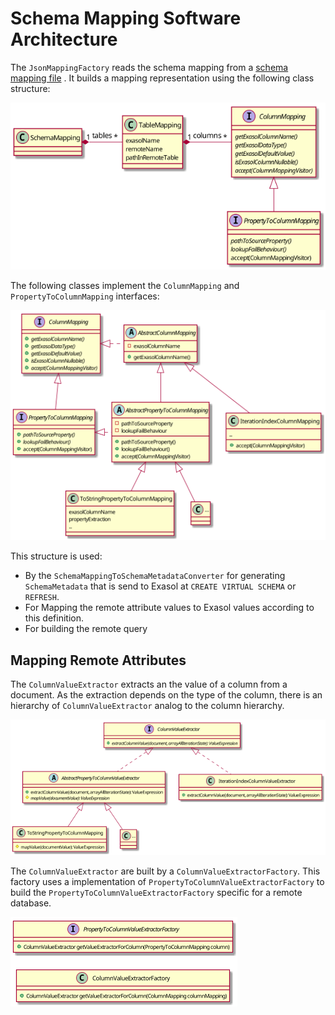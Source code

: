# Schema Mapping Software Architecture

The `JsonMappingFactory` reads the schema mapping from a [schema mapping file](https://exasol.github.io/dynamodb-virtual-schema/schema_doc/index.html) 
. It builds a mapping representation using the following class structure:

![Class diagram](diagrams/mappingDefinition.png)

The following classes implement the `ColumnMapping` and `PropertyToColumnMapping` interfaces:  

![Class diagram](diagrams/mappingDefinitionImplementation.png)

This structure is used:
* By the `SchemaMappingToSchemaMetadataConverter` for generating `SchemaMetadata` that is send to Exasol at `CREATE VIRTUAL SCHEMA` or `REFRESH`. 
* For Mapping the remote attribute values to Exasol values according to this definition.
* For building the remote query

## Mapping Remote Attributes

The `ColumnValueExtractor` extracts an the value of a column from a document. 
As the extraction depends on the type of the column, 
there is an hierarchy of `ColumnValueExtractor` analog to the column hierarchy. 

![Class diagram](diagrams/valueExtractors.png)

The `ColumnValueExtractor` are built by a `ColumnValueExtractorFactory`. This factory uses a implementation of `PropertyToColumnValueExtractorFactory` to build the 
`PropertyToColumnValueExtractorFactory` specific for a remote database.

![Class diagram](diagrams/valueExtractorFactory.png)


